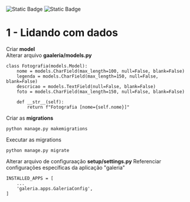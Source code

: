 ![Static Badge](https://img.shields.io/badge/Alura-%230b182c)
![Static Badge](https://img.shields.io/badge/Django-4.2.13-%23092E20?logoColor=ffffff)

# 1 - Lidando com dados

Criar **model**  
Alterar arquivo **gaaleria/models.py**

```
class Fotografia(models.Model):
    nome = models.CharField(max_length=100, null=False, blank=False)
    legenda = models.CharField(max_length=150, null=False, blank=False)
    descricao = models.TextField(null=False, blank=False)
    foto = models.CharField(max_length=150, null=False, blank=False)

    def __str__(self):
        return f"Fotografia [nome={self.nome}]"
```

Criar as **migrations**

```
python manage.py makemigrations
```

Executar as migrations

```
python manage.py migrate
```

Alterar arquivo de configuraação **setup/settings.py**
Referenciar configurações específicas da aplicação "galeria"  

```
INSTALLED_APPS = [
    ...
    'galeria.apps.GaleriaConfig',
]
```
